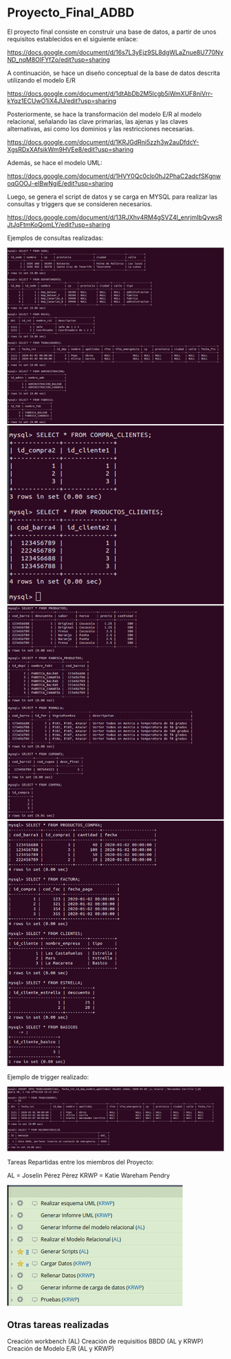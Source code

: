 # Proyecto_Final_ADBD

El proyecto final consiste en construir una base de datos, a partir de unos requisitos establecidos en el siguiente enlace:

https://docs.google.com/document/d/16s7L3yEjz9SL8dgWLaZnue8U770NyND_nqM8OlFYfZo/edit?usp=sharing

A continuación, se hace un diseño conceptual de la base de datos descrita utilizando el modelo E/R 

https://docs.google.com/document/d/1dtAbDb2M5lcgb5iWmXUF8niVrr-kYqz1ECUwO1iX4JU/edit?usp=sharing

Posteriormente, se hace la transformación del modelo E/R al modelo relacional, señalando las clave primarias, las ajenas y las claves alternativas, así como los dominios y las restricciones necesarias.

https://docs.google.com/document/d/1KRJGdRni5zzh3w2auDfdcY-XgsRDxXAfsikWm9HVEe8/edit?usp=sharing

Además, se hace el modelo UML:

https://docs.google.com/document/d/1HVY0Qc0clo0hJ2PhaC2adcfSKgnwoqGOOJ-eIBwNgiE/edit?usp=sharing

Luego, se genera el script de datos y se carga en MYSQL para realizar las consultas y triggers que se consideren necesarios.

https://docs.google.com/document/d/13RJXhv4RM4gSVZ4l_enrjmIbQywsRJtJqFtmKoQomLY/edit?usp=sharing

Ejemplos de consultas realizadas:

![Imagen1](https://github.com/alu0101037653/Proyecto_Final_ADBD/blob/master/Imagenes/Select1.png)
![Imagen2](https://github.com/alu0101037653/Proyecto_Final_ADBD/blob/master/Imagenes/Select2.png)
![Imagen3](https://github.com/alu0101037653/Proyecto_Final_ADBD/blob/master/Imagenes/Select4.png)
![Imagen4](https://github.com/alu0101037653/Proyecto_Final_ADBD/blob/master/Imagenes/Select5.png)

Ejemplo de trigger realizado:

![Imagen5](https://github.com/alu0101037653/Proyecto_Final_ADBD/blob/master/Imagenes/ComprobarTrigger.png)


Tareas Repartidas entre los miembros del Proyecto:

  AL = Joselin Pérez Pérez
  KRWP = Katie Wareham Pendry
  
  ![Tareas](https://github.com/alu0101037653/Proyecto_Final_ADBD/blob/master/Imagenes/Screenshot%20from%202020-02-02%2021-10-38.png)
  
  ## Otras tareas realizadas
  
  Creación workbench (AL)
  Creación de requisitios BBDD (AL y KRWP)
  Creación de Modelo E/R (AL y KRWP)
